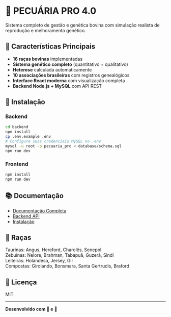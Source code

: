 # 🐄 PECUÁRIA PRO 4.0

Sistema completo de gestão e genética bovina com simulação realista de reprodução e melhoramento genético.

## 🎯 Características Principais

- **16 raças bovinas** implementadas
- **Sistema genético completo** (quantitativo + qualitativo)
- **Heterose** calculada automaticamente
- **10 associações brasileiras** com registros genealógicos
- **Interface React moderna** com visualização completa
- **Backend Node.js + MySQL** com API REST

## 🚀 Instalação

### Backend
```bash
cd backend
npm install
cp .env.example .env
# Configure suas credenciais MySQL no .env
mysql -u root -p pecuaria_pro < database/schema.sql
npm run dev
```

### Frontend
```bash
npm install
npm run dev
```

## 📚 Documentação

- [Documentação Completa](docs/)
- [Backend API](docs/backend_README.md)
- [Instalação](docs/backend_INSTALACAO.md)

## 🐂 Raças

Taurinas: Angus, Hereford, Charolês, Senepol  
Zebuínas: Nelore, Brahman, Tabapuã, Guzerá, Sindi  
Leiteiras: Holandesa, Jersey, Gir  
Compostas: Girolando, Bonsmara, Santa Gertrudis, Braford

## 📝 Licença

MIT

---

**Desenvolvido com 🐄 e 🧬**
